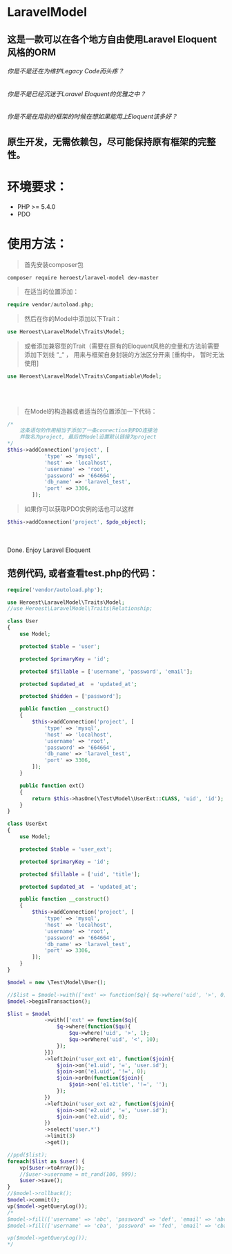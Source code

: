 # LaravelModel

## 这是一款可以在各个地方自由使用Laravel Eloquent风格的ORM


###### 你是不是还在为维护Legacy Code而头疼？
###### 你是不是已经沉迷于Laravel Eloquent的优雅之中？
###### 你是不是在用别的框架的时候在想如果能用上Eloquent该多好？


原生开发，无需依赖包，尽可能保持原有框架的完整性。
--------------------------------------------------

环境要求：
=============
* PHP >= 5.4.0
* PDO


使用方法：
=============
>首先安装composer包

<code>composer require heroest/laravel-model dev-master</code>
<br>

>在适当的位置添加：
``` PHP 
require vendor/autoload.php; 
```

>然后在你的Model中添加以下Trait： 
``` PHP
use Heroest\LaravelModel\Traits\Model;
```

>或者添加兼容型的Trait（需要在原有的Eloquent风格的变量和方法前需要添加下划线 “_“ ， 用来与框架自身封装的方法区分开来
>[重构中， 暂时无法使用]
```PHP
use Heroest\LaravelModel\Traits\Compatiable\Model;
```


<br>
<br>

>在Model的构造器或者适当的位置添加一下代码：
```PHP
/* 
    这条语句的作用相当于添加了一条connection到PDO连接池
    并取名为project, 最后在Model设置默认链接为project 
*/
$this->addConnection('project', [
            'type' => 'mysql',
            'host' => 'localhost',
            'username' => 'root',
            'password' => '664664',
            'db_name' => 'laravel_test',
            'port' => 3306,
        ]);
```
>如果你可以获取PDO实例的话也可以这样
```PHP
$this->addConnection('project', $pdo_object);
```

<br />
<br />
Done. Enjoy Laravel Eloquent


范例代码, 或者查看test.php的代码：
---------

```PHP
require('vendor/autoload.php');

use Heroest\LaravelModel\Traits\Model;
//use Heroest\LaravelModel\Traits\Relationship;

class User
{
    use Model;

    protected $table = 'user';

    protected $primaryKey = 'id';

    protected $fillable = ['username', 'password', 'email'];

    protected $updated_at  = 'updated_at';

    protected $hidden = ['password'];

    public function __construct()
    {
        $this->addConnection('project', [
            'type' => 'mysql',
            'host' => 'localhost',
            'username' => 'root',
            'password' => '664664',
            'db_name' => 'laravel_test',
            'port' => 3306,
        ]);
    }

    public function ext()
    {
        return $this->hasOne(\Test\Model\UserExt::CLASS, 'uid', 'id');
    }
}

class UserExt
{
    use Model;

    protected $table = 'user_ext';

    protected $primaryKey = 'id';

    protected $fillable = ['uid', 'title'];

    protected $updated_at  = 'updated_at';

    public function __construct()
    {
        $this->addConnection('project', [
            'type' => 'mysql',
            'host' => 'localhost',
            'username' => 'root',
            'password' => '664664',
            'db_name' => 'laravel_test',
            'port' => 3306,
        ]);
    }
}

$model = new \Test\Model\User();

//$list = $model->with(['ext' => function($q){ $q->where('uid', '>', 0); }])->findMany([1,2,3]);
$model->beginTransaction();

$list = $model
            ->with(['ext' => function($q){
                $q->where(function($qu){
                    $qu->where('uid', '>', 1);
                    $qu->orWhere('uid', '<', 10);
                });
            }])
            ->leftJoin('user_ext e1', function($join){
                $join->on('e1.uid', '=', 'user.id');
                $join->on('e1.uid', '!=', 0);
                $join->orOn(function($join){
                    $join->on('e1.title', '!=', '');
                });
            })
            ->leftJoin('user_ext e2', function($join){
                $join->on('e2.uid', '=', 'user.id');
                $join->on('e2.uid', 0);
            })
            ->select('user.*')
            ->limit(3)
            ->get();

//ppd($list);
foreach($list as $user) {
    vp($user->toArray());
    //$user->username = mt_rand(100, 999);
    $user->save();
}
//$model->rollback();
$model->commit();
vp($model->getQueryLog());
/*
$model->fill(['username' => 'abc', 'password' => 'def', 'email' => 'abc@test.com'])->save();
$model->fill(['username' => 'cba', 'password' => 'fed', 'email' => 'cba@tset.moc'])->save();

vp($model->getQueryLog());
*/
```

